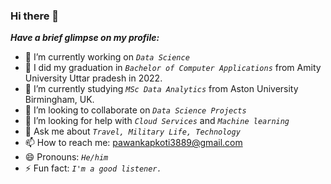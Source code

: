 ### Hi there 👋



***Have a brief glimpse on my profile:***

- 🔭 I’m currently working on *`Data Science`*
- 🌱 I did my graduation in *`Bachelor of Computer Applications`* from Amity University Uttar pradesh in 2022.
- 🌱 I’m currently studying *`MSc Data Analytics`* from Aston University Birmingham, UK.
- 👯 I’m looking to collaborate on *`Data Science Projects`*
- 🤔 I’m looking for help with *`Cloud Services`* and *`Machine learning`* 
- 💬 Ask me about *`Travel, Military Life, Technology`*
- 📫 How to reach me: pawankapkoti3889@gmail.com
- 😄 Pronouns: *`He/him`*
- ⚡ Fun fact: *`I'm a good listener.`*   
